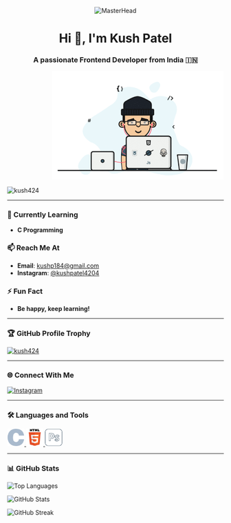<!-- Header GIF -->
<p align="center">
  <img src="https://cdn.dribbble.com/users/1019864/screenshots/3079099/media/9e5055da2ee6c899aab9403ceb7d0dc3.gif" alt="MasterHead" />
</p>

<h1 align="center">Hi 👋, I'm Kush Patel</h1>
<h3 align="center">A passionate Frontend Developer from India 🇮🇳</h3>

<!-- Coding GIF -->
<p align="right">
  <img src="https://raw.githubusercontent.com/kvssankar/kvssankar/main/programmer.gif" alt="Coding" width="400" />
</p>

<!-- Profile Views -->
<p align="left">
  <img src="https://komarev.com/ghpvc/?username=kush424&label=Profile%20views&color=0e75b6&style=flat" alt="kush424" />
</p>

---

### 🧠 Currently Learning
- **C Programming**

### 📫 Reach Me At
- **Email**: kushp184@gmail.com  
- **Instagram**: [@kushpatel4204](https://instagram.com/kushpatel4204)

### ⚡ Fun Fact
- **Be happy, keep learning!**

---

### 🏆 GitHub Profile Trophy
<p align="left">
  <a href="https://github.com/ryo-ma/github-profile-trophy">
    <img src="https://github-profile-trophy.vercel.app/?username=kush424&theme=tokyonight&row=1&column=6" alt="kush424" />
  </a>
</p>

---

### 🌐 Connect With Me
<p align="left">
  <a href="https://instagram.com/kushpatel4204" target="_blank">
    <img src="https://raw.githubusercontent.com/rahuldkjain/github-profile-readme-generator/master/src/images/icons/Social/instagram.svg" alt="Instagram" width="30" height="30" />
  </a>
</p>

---

### 🛠️ Languages and Tools
<p align="left">
  <a href="https://www.cprogramming.com/" target="_blank" rel="noreferrer">
    <img src="https://raw.githubusercontent.com/devicons/devicon/master/icons/c/c-original.svg" alt="C" width="40" height="40" />
  </a>
  <a href="https://www.w3.org/html/" target="_blank" rel="noreferrer">
    <img src="https://raw.githubusercontent.com/devicons/devicon/master/icons/html5/html5-original-wordmark.svg" alt="HTML5" width="40" height="40" />
  </a>
  <a href="https://www.photoshop.com/en" target="_blank" rel="noreferrer">
    <img src="https://raw.githubusercontent.com/devicons/devicon/master/icons/photoshop/photoshop-line.svg" alt="Photoshop" width="40" height="40" />
  </a>
</p>

---

### 📊 GitHub Stats

<p align="left">
  <img src="https://github-readme-stats.vercel.app/api/top-langs?username=kush424&show_icons=true&locale=en&layout=compact&theme=tokyonight" alt="Top Languages" />
</p>

<p align="left">
  <img src="https://github-readme-stats.vercel.app/api?username=kush424&show_icons=true&locale=en&theme=tokyonight" alt="GitHub Stats" />
</p>

<p align="left">
  <img src="https://github-readme-streak-stats.herokuapp.com/?user=kush424&theme=tokyonight" alt="GitHub Streak" />
</p>

